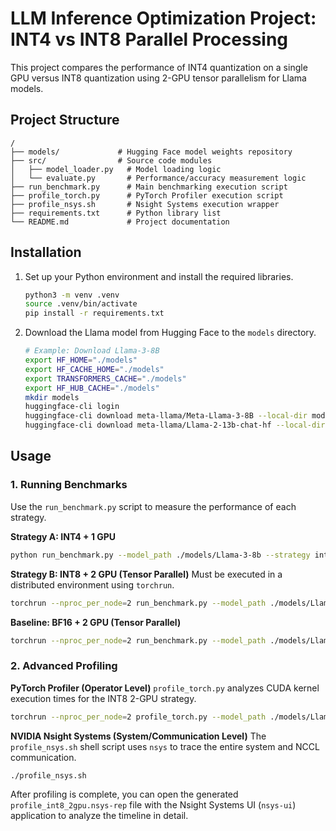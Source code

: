 # LLM Inference Optimization Project: INT4 vs INT8 Parallel Processing

This project compares the performance of INT4 quantization on a single GPU versus INT8 quantization using 2-GPU tensor parallelism for Llama models.

## Project Structure

```
/
├── models/             # Hugging Face model weights repository
├── src/                # Source code modules
│   ├── model_loader.py   # Model loading logic
│   └── evaluate.py       # Performance/accuracy measurement logic
├── run_benchmark.py      # Main benchmarking execution script
├── profile_torch.py      # PyTorch Profiler execution script
├── profile_nsys.sh       # Nsight Systems execution wrapper
├── requirements.txt      # Python library list
└── README.md             # Project documentation
```

## Installation

1.  Set up your Python environment and install the required libraries.
    ```bash
    python3 -m venv .venv
    source .venv/bin/activate
    pip install -r requirements.txt
    ```

2.  Download the Llama model from Hugging Face to the `models` directory.
    ```bash
    # Example: Download Llama-3-8B
    export HF_HOME="./models"
    export HF_CACHE_HOME="./models"
    export TRANSFORMERS_CACHE="./models"
    export HF_HUB_CACHE="./models"
    mkdir models
    huggingface-cli login
    huggingface-cli download meta-llama/Meta-Llama-3-8B --local-dir models/Llama-3-8b --local-dir-use-symlinks False
    huggingface-cli download meta-llama/Llama-2-13b-chat-hf --local-dir models/Llama-2-13b-chat --local-dir-use-symlinks False
    ```

## Usage

### 1. Running Benchmarks

Use the `run_benchmark.py` script to measure the performance of each strategy.

**Strategy A: INT4 + 1 GPU**
```bash
python run_benchmark.py --model_path ./models/Llama-3-8b --strategy int4_1gpu
```

**Strategy B: INT8 + 2 GPU (Tensor Parallel)**
Must be executed in a distributed environment using `torchrun`.
```bash
torchrun --nproc_per_node=2 run_benchmark.py --model_path ./models/Llama-3-8b --strategy int8_2gpu
```

**Baseline: BF16 + 2 GPU (Tensor Parallel)**
```bash
torchrun --nproc_per_node=2 run_benchmark.py --model_path ./models/Llama-3-8b --strategy baseline
```

### 2. Advanced Profiling

**PyTorch Profiler (Operator Level)**
`profile_torch.py` analyzes CUDA kernel execution times for the INT8 2-GPU strategy.
```bash
torchrun --nproc_per_node=2 profile_torch.py --model_path ./models/Llama-3-8b
```

**NVIDIA Nsight Systems (System/Communication Level)**
The `profile_nsys.sh` shell script uses `nsys` to trace the entire system and NCCL communication.
```bash
./profile_nsys.sh
```
After profiling is complete, you can open the generated `profile_int8_2gpu.nsys-rep` file with the Nsight Systems UI (`nsys-ui`) application to analyze the timeline in detail.
